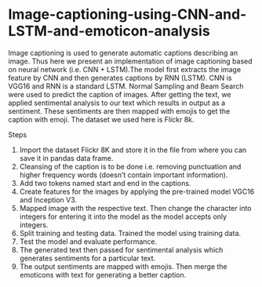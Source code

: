 # Image-captioning-using-CNN-and-LSTM-and-emoticon-analysis

Image captioning is used to generate automatic captions describing an image. 
Thus here we present an implementation of image captioning based on neural network (i.e. CNN + LSTM).The model first extracts the image feature by CNN and then generates captions by RNN (LSTM). CNN is VGG16 and RNN is a standard LSTM. Normal Sampling and Beam Search were used to predict the caption of images.
After getting the text, we applied sentimental analysis to our text which results in output as a sentiment. These sentiments are then mapped with emojis to get the caption with emoji. The dataset we used here is Flickr 8k. 

Steps

1)	Import the dataset Flickr 8K and store it in the file from where you can save it in pandas data frame.
2)	Cleansing of the caption is to be done i.e. removing punctuation and higher frequency words (doesn’t contain important information).
3)	Add two tokens named start and end in the captions.
4)	Create features for the images by applying the pre-trained model VGC16 and Inception V3.
5)	Mapped image with the respective text. Then change the character into integers for entering it into the model as the model accepts only integers.
6)	Split training and testing data. Trained the model using training data.
7)	Test the model and evaluate performance.
8)	The generated text then passed for sentimental analysis which generates sentiments for a particular text.
9)	The output sentiments are mapped with emojis. Then merge the emoticons with text for generating a better caption.
